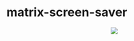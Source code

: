 # matrix-screen-saver

<p align="center">
  <img src="https://www.saversplanet.com/pics/matrix_big.jpg">
</p>
